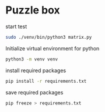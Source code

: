 # Puzzle box



start test

```bash
sudo ./venv/bin/python3 matrix.py 
```

Initialize virtual environment for python

```bash
python3 -m venv venv
```

install required packages


```bash
pip install -r requirements.txt 
```


save required packages

```bash
pip freeze > requirements.txt
```
